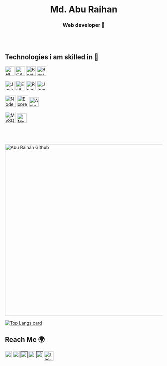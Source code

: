 <h1 align="center">Md. Abu Raihan</h1>
<h3 align="center">Web developer 🚀</h3>

<br><br>
<h2>Technologies i am skilled in 🥰</h2>

<p align="left">
<img alt="Html" height="30px" src="https://i.ibb.co/zmxY6GR/html.png"/>
<img alt="CSS" height="30px" src="https://i.ibb.co/Z6bqpxT/css.jpg"/>
<img alt="Bootstrap" height="30px" src="https://i.ibb.co/J7dzLDp/bootstrap.jpg"/>
<img alt="Bootstrap" height="30px" src="https://i.ibb.co/hf2nSC6/meterial.png"/>
</p>

<p align="left">
<img alt="JavaScript" height="30px" src="https://i.ibb.co/61g7YkM/js.png"/>
<img alt="Es6" height="30px" src="https://i.ibb.co/PmwdCjD/es6.png"/>
<img alt="ReactJS" height="30px" src="https://i.ibb.co/YZ1dm4M/react.png"/>
<img alt="Jquery" height="30px" src="https://i.ibb.co/kB27Pjc/jquery.png"/>
</p>

<p align="left">
<img alt="Node" height="35px" src="https://i.ibb.co/bPdxrfX/node.png"/>
<img alt="ExpressJS" height="35px" src="https://i.ibb.co/1fhtLx6/express.png"/>
<img alt="Axios" height="30px" src="https://i.ibb.co/94V5h9t/axios.png"/>
</p>


<p align="left">
<img alt="MySQL" height="35px" src="https://i.ibb.co/jkXdggM/mysql.png"/>
<img alt="MongoDB" height="30px" src="https://i.ibb.co/WWPpgk6/mong.png"/>
</p>
</br></br></br>
<img align="center" width="550px" alt="Abu Raihan Github"  src="https://github-readme-stats.vercel.app/api?username=raihan50017&show_icons=true"/>

[![Top Langs card](https://github-readme-stats.vercel.app/api/top-langs/?username=raihan50017&layout=compact)](https://github.com/raihan50017)

<h2>Reach Me 🌍</h2>
<a href="https://www.linkedin.com/in/programmer-raihan/" target="_blank">
  <img align="left" alt="LinkedIn" width="22px" src="https://cdn.jsdelivr.net/npm/simple-icons@v3/icons/linkedin.svg" />
</a>
<a href="https://www.facebook.com/programmer.abu.raihan/" target="_blank">
  <img align="left" alt="Facebook" width="22px" src="https://cdn.jsdelivr.net/npm/simple-icons@v3/icons/facebook.svg" />
</a>
<a href="" target="_blank">
  <img align="left" alt="Facebook" width="22px" src="https://cdn.jsdelivr.net/npm/simple-icons@v3/icons/twitter.svg" />
</a>
<a href="aburaihan50017@gmail.com" target="_blank"> 
  <img align="left" alt="Mail" width="22px" src="https://cdn.jsdelivr.net/npm/simple-icons@v3/icons/gmail.svg" /> 
</a>
<a href="" target="_blank"> 
  <img align="left" alt="Mail" width="22px" src="https://cdn.jsdelivr.net/npm/simple-icons@v3/icons/pinterest.svg" /> 
</a> 
<a target="_blank" href="https://drive.google.com/drive/u/0/my-drive" >
  <img align="left" alt="LinkedIn" width="30px" src="https://i.ibb.co/CPhgXkr/523-5230227-resume-png-transparent-images-resume-cv-logo-png.png" />
</a>
